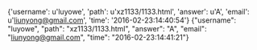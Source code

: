 {'username': u'luyowe', 'path': u'xz1133/1133.html', 'answer': u'A', 'email': u'liunyong@gmail.com', 'time': '2016-02-23:14:40:54'}
{"username": "luyowe", "path": "xz1133/1133.html", "answer": "A", "email": "liunyong@gmail.com", "time": "2016-02-23:14:41:21"}